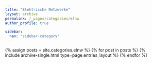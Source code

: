 ```yaml
---
title: "Elektrische Netzwerke"
layout: archive
permalink: /_pages/categories/elnw
author_profile: true

sidebar:
  nav: "sidebar-category"
---
```


{% assign posts = site.categories.elnw %} {% for post in posts %} {% include archive-single.html type=page.entries_layout %} {% endfor %}